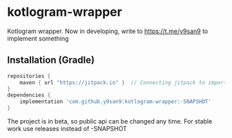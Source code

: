 # kotlogram-wrapper
Kotlogram wrapper. Now in developing, write to https://t.me/y9san9 to implement something
## Installation (Gradle)
```gradle
repositories {
    maven { url "https://jitpack.io" }  // Connecting jitpack to import github repos
}
dependencies {
    implementation 'com.github.y9san9:kotlogram-wrapper:-SNAPSHOT'
}
```
The project is in beta, so public api can be changed any time. For stable work use releases instead of -SNAPSHOT
